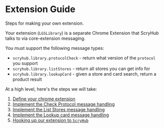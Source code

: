 # Extension Guide

Steps for making your own extension.

Your extension (`LGSLibrary`) is a separate Chrome Extension that ScryHub talks to via core-extension messaging.

You must support the following message types:

* `scryhub.library.protocolCheck` - return what version of the `protocol` you support
* `scryhub.library.listStores` - return all stores you can get info for
* `scryhub.library.lookupCard` - given a store and card search, return a product result

At a high level, here's the steps we will take:

1. [Define your chrome extension](./define-extension.md)
1. [Implement the Check Protocol message handling](./check-protocol-msg.md)
1. [Implement the List Stores message handling](./list-stores-msg.md)
1. [Implement the Lookup card message handling](./lookup-card-msg.md)
1. [Hooking up our extension to `ScryHub`](./connect-to-scryhub.md)
